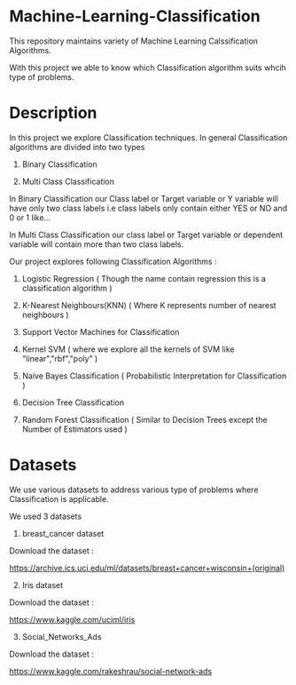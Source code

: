 # Machine-Learning-Classification

This repository maintains variety of Machine Learning Calssification Algorithms.

With this project we able to know which Classification algorithm suits whcih type of problems.

# Description

In this project we explore Classification techniques. In general Classification algorithms are divided into two types

1) Binary Classification 

2) Multi Class Classification

In Binary Classification our Class label or Target variable or Y variable will have only two class labels i.e class labels only contain either YES or NO and 0 or 1 like...

In Multi Class Classification our class label or Target variable or dependent variable will contain more than two class labels.

Our project explores following Classification Algorithms :

1) Logistic Regression ( Though the name contain regression this is a classification algorithm )

2) K-Nearest Neighbours(KNN) ( Where K represents number of nearest neighbours )

3) Support Vector Machines for Classification

4) Kernel SVM ( where we explore all the kernels of SVM like "linear","rbf","poly" )

5) Naive Bayes Classification ( Probabilistic Interpretation for Classification )

6) Decision Tree Classification

7) Random Forest Classification ( Similar to Decision Trees except the Number of Estimators used )

# Datasets

We use various datasets to address various type of problems where Classification is applicable.

We used 3 datasets

1) breast_cancer dataset

Download the dataset :

https://archive.ics.uci.edu/ml/datasets/breast+cancer+wisconsin+(original)

2) Iris dataset

Download the dataset :

https://www.kaggle.com/uciml/iris

3) Social_Networks_Ads

Download the dataset :

https://www.kaggle.com/rakeshrau/social-network-ads

